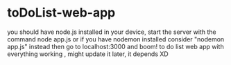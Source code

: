 # toDoList-web-app

you should have node.js installed in your device,
start the server with the command node app.js or if you have nodemon installed consider "nodemon app.js" instead
then go to localhost:3000
and boom! to do list web app with everything working ,
might update it later, it depends XD
